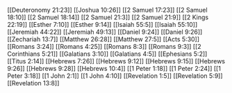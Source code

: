 [[Deuteronomy 21:23]]
[[Joshua 10:26]]
[[2 Samuel 17:23]]
[[2 Samuel 18:10]]
[[2 Samuel 18:14]]
[[2 Samuel 21:3]]
[[2 Samuel 21:9]]
[[2 Kings 22:19]]
[[Esther 7:10]]
[[Esther 9:14]]
[[Isaiah 55:5]]
[[Isaiah 55:10]]
[[Jeremiah 44:22]]
[[Jeremiah 49:13]]
[[Daniel 9:24]]
[[Daniel 9:26]]
[[Zechariah 13:7]]
[[Matthew 26:28]]
[[Matthew 27:5]]
[[Acts 5:30]]
[[Romans 3:24]]
[[Romans 4:25]]
[[Romans 8:3]]
[[Romans 9:3]]
[[2 Corinthians 5:21]]
[[Galatians 3:10]]
[[Galatians 4:5]]
[[Ephesians 5:2]]
[[Titus 2:14]]
[[Hebrews 7:26]]
[[Hebrews 9:12]]
[[Hebrews 9:15]]
[[Hebrews 9:26]]
[[Hebrews 9:28]]
[[Hebrews 10:4]]
[[1 Peter 1:18]]
[[1 Peter 2:24]]
[[1 Peter 3:18]]
[[1 John 2:1]]
[[1 John 4:10]]
[[Revelation 1:5]]
[[Revelation 5:9]]
[[Revelation 13:8]]
